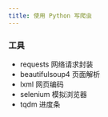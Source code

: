```yaml
---
title: 使用 Python 写爬虫
---
```


### 工具

- requests 网络请求封装
- beautifulsoup4 页面解析
- lxml 网页编码
- selenium 模拟浏览器
- tqdm 进度条